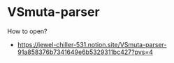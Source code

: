 # VSmuta-parser
How to open?
- https://jewel-chiller-531.notion.site/VSmuta-parser-91a858376b7341649e6b5329311bc427?pvs=4
